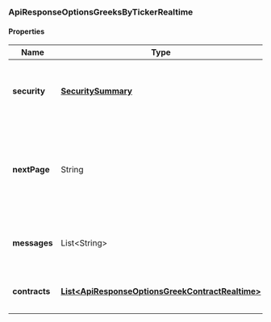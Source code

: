 
[//]: # (CLASS:ApiResponseOptionsGreeksByTickerRealtime)

[//]: # (KIND:object)

### ApiResponseOptionsGreeksByTickerRealtime

#### Properties

[//]: # (START_DEFINITION)

Name | Type | Description
------------ | ------------- | -------------
**security** | [**SecuritySummary**](SecuritySummary.md) | The Security resolved from the given identifier &nbsp;
**nextPage** | String | The token required to request the next page of the data. If null, no further results are available. &nbsp;
**messages** | List&lt;String&gt; | Any messages or warnings about the data &nbsp;
**contracts** | [**List&lt;ApiResponseOptionsGreekContractRealtime&gt;**](ApiResponseOptionsGreekContractRealtime.md) | The options greeks data for this security &nbsp;

[//]: # (END_DEFINITION)


[//]: # (CONTAINED_CLASS:SecuritySummary)


[//]: # (CONTAINED_CLASS:ApiResponseOptionsGreekContractRealtime)






